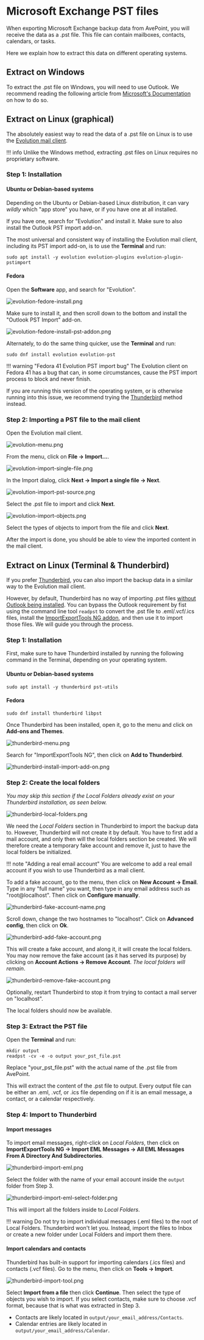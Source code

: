Microsoft Exchange PST files
==============================

When exporting Microsoft Exchange backup data from AvePoint, 
you will receive the data as a .pst file. 
This file can contain mailboxes, contacts, calendars, or tasks.

Here we explain how to extract this data on different operating 
systems.

Extract on Windows
--------------------

To extract the .pst file on Windows, you will need to use Outlook. 
We recommend reading the following article from <a href="https://support.microsoft.com/en-us/office/export-emails-contacts-and-calendar-items-to-outlook-using-a-pst-file-14252b52-3075-4e9b-be4e-ff9ef1068f91" target="_blank">Microsoft's Documentation</a> on how to do so.

Extract on Linux (graphical)
------------------------------

The absolutely easiest way to read the data of a .pst file on Linux is to use
the <a href="https://wiki.gnome.org/Apps/Evolution" target="_blank">
Evolution mail client</a>.

!!! info
    Unlike the Windows method, 
    extracting .pst files on Linux requires no proprietary software.

### Step 1: Installation

#### Ubuntu or Debian-based systems

Depending on the Ubuntu or Debian-based Linux distribution, it can vary _wildly_ 
which "app store" you have, or if you have one at all installed.

If you have one, search for "Evolution" and install it. 
Make sure to also install the Outlook PST import add-on.

The most universal and consistent way of installing the Evolution mail client, 
including its PST import add-on, is to use the **Terminal** and run:

```shell
sudo apt install -y evolution evolution-plugins evolution-plugin-pstimport
```

#### Fedora

Open the **Software** app, and search for "Evolution".

![evolution-fedore-install.png](../images/evolution-fedore-install.png)

Make sure to install it, and then scroll down to the bottom and install the 
"Outlook PST Import" add-on.

![evolution-fedore-install-pst-addon.png](../images/evolution-fedore-install-pst-addon.png)

Alternately, to do the same thing quicker, use the **Terminal** and run:

```shell
sudo dnf install evolution evolution-pst
```

!!! warning "Fedora 41 Evolution PST import bug"
    The Evolution client on Fedora 41 has a bug that can, in some circumstances, 
    cause the PST import process to block and never finish.
    <p>
    If you are running this version of the operating system, 
    or is otherwise running into this issue, we recommend 
    trying the [Thunderbird](#extract-on-linux-terminal-thunderbird) method 
    instead.
    </p>

### Step 2: Importing a PST file to the mail client

Open the Evolution mail client.

![evolution-menu.png](../images/evolution-menu.png)

From the menu, click on **File → Import...**.

![evolution-import-single-file.png](../images/evolution-import-single-file.png)

In the Import dialog, click **Next → Import a single file → Next**.

![evolution-import-pst-source.png](../images/evolution-import-pst-source.png)

Select the .pst file to import and click **Next**.

![evolution-import-objects.png](../images/evolution-import-objects.png)

Select the types of objects to import from the file and click **Next**.

After the import is done, you should be able to view the imported content in 
the mail client.

Extract on Linux (Terminal & Thunderbird)
-------------------------------------------

If you prefer [Thunderbird](https://www.thunderbird.net/), 
you can also import the backup data in a similar way to the Evolution mail 
client.

However, by default, Thunderbird has no way of importing .pst files 
<a target="_blank" href="https://support.mozilla.org/en-US/kb/thunderbird-import/">
without Outlook being installed</a>. 
You can bypass the Outlook requirement by fist using the command line tool 
`readpst` to convert the .pst file to .eml/.vcf/.ics files, 
install the 
<a target="_blank" href="https://addons.thunderbird.net/en-us/thunderbird/addon/importexporttools-ng/">
ImportExportTools NG addon</a>, 
and then use it to import those files. We will guide you through the process.

### Step 1: Installation

First, make sure to have Thunderbird installed by running the following command 
in the Terminal, depending on your operating system.

#### Ubuntu or Debian-based systems
```shell
sudo apt install -y thunderbird pst-utils
```

#### Fedora
```shell
sudo dnf install thunderbird libpst
```

Once Thunderbird has been installed, open it, go to the menu and click on 
**Add-ons and Themes**.

![thunderbird-menu.png](../images/thunderbird-menu.png)

Search for "ImportExportTools NG", then click on **Add to Thunderbird**.

![thunderbird-install-import-add-on.png](../images/thunderbird-install-import-add-on.png)

### Step 2: Create the local folders

_You may skip this section if the Local Folders already exist on your 
Thunderbird installation, as seen below._

![thunderbird-local-folders.png](../images/thunderbird-local-folders.png)

We need the _Local Folders_ section in Thunderbird to import the backup data to.
However, Thunderbird will not create it by default. 
You have to first add a mail account, and only then will the local folders 
section be created. We will therefore create a temporary fake account and 
remove it, just to have the local folders be initialized. 

!!! note "Adding a real email account"
    You are welcome to add a real email account if you wish to use Thunderbird 
    as a mail client.

To add a fake account, go to the menu, then click on **New Account → Email**. 
Type in any "full name" you want, then type in any email address such as 
"root@localhost". Then click on **Configure manually**.

![thunderbird-fake-account-name.png](../images/thunderbird-fake-account-name.png)

Scroll down, change the two hostnames to "localhost". 
Click on **Advanced config**, then click on **Ok**.

![thunderbird-add-fake-account.png](../images/thunderbird-add-fake-account.png)

This will create a fake account, and along it, it will create the local folders.
You may now remove the fake account (as it has served its purpose) 
by clicking on **Account Actions → Remove Account**.
_The local folders will remain_.

![thunderbird-remove-fake-account.png](../images/thunderbird-remove-fake-account.png)

Optionally, restart Thunderbird to stop it from trying to contact a 
mail server on "localhost".

The local folders should now be available.

### Step 3: Extract the PST file

Open the **Terminal** and run:

```shell
mkdir output
readpst -cv -e -o output your_pst_file.pst
```
Replace "your_pst_file.pst" with the actual name of the .pst file from AvePoint.

This will extract the content of the .pst file to output. Every output file can 
be either an .eml, .vcf, or .ics file depending on if it is an email message,
a contact, or a calendar respectively.

### Step 4: Import to Thunderbird

#### Import messages

To import email messages, right-click on _Local Folders_, then click on
**ImportExportTools NG → Import EML Messages → 
All EML Messages From A Directory And Subdirectories**.

![thunderbird-import-eml.png](../images/thunderbird-import-eml.png)

Select the folder with the name of your email account inside the `output` folder
from Step 3.

![thunderbird-import-eml-select-folder.png](../images/thunderbird-import-eml-select-folder.png)

This will import all the folders inside to _Local Folders_.

!!! warning
    Do not try to import individual messages (.eml files) to the root of 
    Local Folders. 
    Thunderbird won't let you. Instead, import the files to Inbox
    or create a new folder under Local Folders and import them there.

#### Import calendars and contacts

Thunderbird has built-in support for importing calendars (.ics files) 
and contacts (.vcf files).
Go to the menu, then click on **Tools → Import**.

![thunderbird-import-tool.png](../images/thunderbird-import-tool.png)

Select **Import from a file** then click **Continue**. Then select the type of
objects you wish to import. If you select contacts, make sure to choose .vcf 
format, because that is what was extracted in Step 3.

- Contacts are likely located in `output/your_email_address/Contacts`.
- Calendar entries are likely located in `output/your_email_address/Calendar`.
